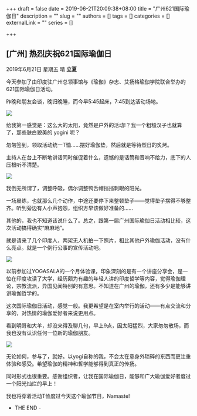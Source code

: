
+++
draft = false
date = 2019-06-21T20:09:38+08:00
title = "广州621国际瑜伽日"
description = ""
slug = ""
authors = []
tags = []
categories = []
externalLink = ""
series = []

+++

## **[广州] 热烈庆祝621国际瑜伽日**

2019年6月21日 星期五 晴
**立夏**

今天参加了由印度驻广州总领事馆与《瑜伽》杂志、艾扬格瑜伽学院联合举办的621国际瑜伽日活动。

昨晚和朋友会谈，晚归晚睡，而今早5:45起床，7:45到达活动场地。

![](https://oss.metamind.eu.org/3aa50ff5df70545010be8.jpg.jpeg)


给我第一感觉是：这么大的太阳，竟然是户外的活动!？我一个粗糙汉子也就算了，那些肤白貌美的 yogini 呢？

匆匆签到，领取活动统一T恤……摆好瑜伽垫，然后就是等待烈日的炙烤。

主持人在台上不断地讲话同时催促着什么，遗憾的是话筒和音响不给力，底下的人压根听不清楚。

![](https://oss.metamind.eu.org/86443679408d8baa4f734.jpg.jpeg)


我倒无所谓了，调整呼吸，偶尔调整鸭舌帽挡挡刺眼的阳光。

一场晨练，也就那么几个动作，中途还要停下来整顿垫子——觉得垫子摆得不够整齐。听到旁边有人小声抱怨，组织方早该做好准备的……

其他的，我也不知道该说什么了。总之，跟第一届广州国际瑜伽日活动相比较，这次活动搞得确实“麻麻地”。

就是请来了几个印度人，两架无人机拍一下照片，相比其他户外瑜伽活动，没有什么亮点。就是一个例行公事的宣传活动吧。

![](https://oss.metamind.eu.org/b99d72466ad62d1364fac.jpg.jpeg)


以前参加过YOGASALA的一个月体验课，印象深刻的是有一个讲座分享会，是一位在印度攻读了大学，经历颇为有趣的年轻人讲的印度哲学等内容，觉得瑜伽理论，宗教流派，异国见闻特别的有意思。不知道在广州的瑜伽，还有多少是能够讲讲瑜伽哲学的。

这次国际瑜伽日活动，感觉一般。我更希望是在室内举行的活动——有点交流和分享的，对热情的瑜伽爱好者来说更用点。

看到明哥和大羊，却没来得及聊几句，早上9点，因太阳猛烈，大家匆匆散场，而我也没有认识任何一位新的瑜伽朋友。

![](https://oss.metamind.eu.org/f9b2eb5f8fee8c26bf139.jpg.jpeg)


无论如何，参与了，就好。以yogi自称的我，不会太在意身外琐碎的东西而更注重体验和感受。希望瑜伽的精神和哲学能够得到真正的传扬。

同时形式也很重要。感谢组织者，让我在国际瑜伽日，能够和广大瑜伽爱好者度过一个阳光灿烂的早上！

我也将穿着活动T恤度过今天这个瑜伽节日，Namaste!

- THE END -